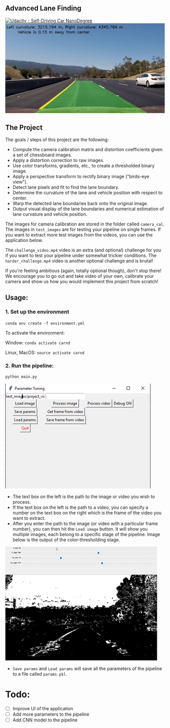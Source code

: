 ## Advanced Lane Finding
[![Udacity - Self-Driving Car NanoDegree](https://s3.amazonaws.com/udacity-sdc/github/shield-carnd.svg)](http://www.udacity.com/drive)
![](output_images/project_video_frame_233.jpg)

The Project
---

The goals / steps of this project are the following:

* Compute the camera calibration matrix and distortion coefficients given a set of chessboard images.
* Apply a distortion correction to raw images.
* Use color transforms, gradients, etc., to create a thresholded binary image.
* Apply a perspective transform to rectify binary image ("birds-eye view").
* Detect lane pixels and fit to find the lane boundary.
* Determine the curvature of the lane and vehicle position with respect to center.
* Warp the detected lane boundaries back onto the original image.
* Output visual display of the lane boundaries and numerical estimation of lane curvature and vehicle position.

The images for camera calibration are stored in the folder called `camera_cal`.  The images in `test_images` are for testing your pipeline on single frames.  If you want to extract more test images from the videos, you can use the application below.  

The `challenge_video.mp4` video is an extra (and optional) challenge for you if you want to test your pipeline under somewhat trickier conditions.  The `harder_challenge.mp4` video is another optional challenge and is brutal!

If you're feeling ambitious (again, totally optional though), don't stop there!  We encourage you to go out and take video of your own, calibrate your camera and show us how you would implement this project from scratch!

## Usage:

### 1. Set up the environment 
`conda env create -f environment.yml`

To activate the environment:

Window: `conda activate carnd`

Linux, MacOS: `source activate carnd`

### 2. Run the pipeline:
```bash
python main.py
```
![](example_images/tool.png)

- The text box on the left is the path to the image or video you wish to process.
- If the text box on the left is the path to a video, you can specify a number on the text box on the right which is the frame of the video you want to extract.
- After you enter the path to the image (or video with a particular frame number), you can then hit the `Load image` button. It will show you multiple images, each belong to a specific stage of the pipeline. Image below is the output of the color-thresholding stage.

![example of fine tuning](example_images/finetuning.gif)

- `Save params` and `Load params` will save all the parameters of the pipeline to a file called `params.pkl`.

# Todo:
- [ ] Improve UI of the application
- [ ] Add more parameters to the pipeline
- [ ] Add CNN model to the pipeline
